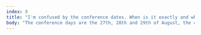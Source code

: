 ```yaml
---
index: 8
title: "I'm confused by the conference dates. When is it exactly and which nights is accommodation included?"
body: "The conference days are the 27th, 28th and 29th of August, the 4 nights of accommodation are the nights around that. We expect everyone to arrive on the 26th of August, have three awesome conference days and leave on the 30th of August. Except if you bought extended accommodation of course." 
---
```

